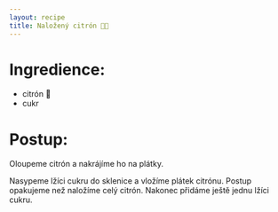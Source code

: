 ```yaml
---
layout: recipe
title: Naložený citrón 🍋🫙
---
```



# Ingredience:

- citrón 🍋 
- cukr


# Postup:

Oloupeme citrón a nakrájíme ho na plátky.

Nasypeme lžíci cukru do sklenice a vložíme plátek citrónu. 
Postup opakujeme než naložíme celý citrón.
Nakonec přidáme ještě jednu lžíci cukru.
